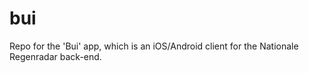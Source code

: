 bui
===

Repo for the 'Bui' app, which is an iOS/Android client for the Nationale Regenradar back-end.
